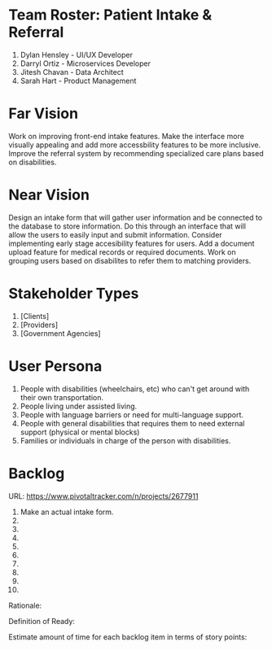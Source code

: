 # Team Roster: Patient Intake & Referral
1. Dylan Hensley - UI/UX Developer
2. Darryl Ortiz - Microservices Developer
3. Jitesh Chavan - Data Architect
4. Sarah Hart - Product Management

# Far Vision
 Work on improving front-end intake features. Make the interface more visually appealing and add more accessbility features to be more inclusive. Improve the referral system by recommending specialized care plans based on disabilities. 
# Near Vision
 Design an intake form that will gather user information and be connected to the database to store information. Do this through an interface that will allow the users to easily input and submit information. Consider implementing early stage accesibility features for users. Add a document upload feature for medical records or required documents. Work on grouping users based on disabilites to refer them to matching providers. 
# Stakeholder Types
1. [Clients]
2. [Providers]
3. [Government Agencies]

# User Persona
1. People with disabilities (wheelchairs, etc) who can't get around with their own transportation.
2. People living under assisted living.
3. People with language barriers or need for multi-language support.
4. People with general disabilities that requires them to need external support (physical or mental blocks)
5. Families or individuals in charge of the person with disabilities.
# Backlog
URL: https://www.pivotaltracker.com/n/projects/2677911
1. Make an actual intake form.
2. 
3.
4. 
5. 
6. 
7. 
8.
9.
10.

Rationale:

Definition of Ready:

Estimate amount of time for each backlog item in terms of story points:
